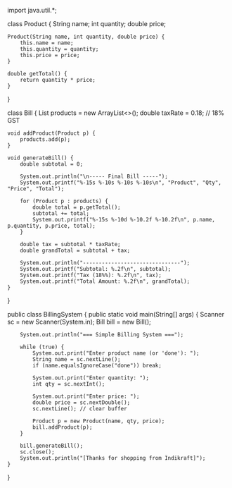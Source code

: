 import java.util.*;

class Product {
    String name;
    int quantity;
    double price;

    Product(String name, int quantity, double price) {
        this.name = name;
        this.quantity = quantity;
        this.price = price;
    }

    double getTotal() {
        return quantity * price;
    }
}

class Bill {
    List<Product> products = new ArrayList<>();
    double taxRate = 0.18; // 18% GST

    void addProduct(Product p) {
        products.add(p);
    }

    void generateBill() {
        double subtotal = 0;

        System.out.println("\n----- Final Bill -----");
        System.out.printf("%-15s %-10s %-10s %-10s\n", "Product", "Qty", "Price", "Total");

        for (Product p : products) {
            double total = p.getTotal();
            subtotal += total;
            System.out.printf("%-15s %-10d %-10.2f %-10.2f\n", p.name, p.quantity, p.price, total);
        }

        double tax = subtotal * taxRate;
        double grandTotal = subtotal + tax;

        System.out.println("-------------------------------");
        System.out.printf("Subtotal: %.2f\n", subtotal);
        System.out.printf("Tax (18%%): %.2f\n", tax);
        System.out.printf("Total Amount: %.2f\n", grandTotal);
    }
}

public class BillingSystem {
    public static void main(String[] args) {
        Scanner sc = new Scanner(System.in);
        Bill bill = new Bill();

        System.out.println("=== Simple Billing System ===");

        while (true) {
            System.out.print("Enter product name (or 'done'): ");
            String name = sc.nextLine();
            if (name.equalsIgnoreCase("done")) break;

            System.out.print("Enter quantity: ");
            int qty = sc.nextInt();

            System.out.print("Enter price: ");
            double price = sc.nextDouble();
            sc.nextLine(); // clear buffer

            Product p = new Product(name, qty, price);
            bill.addProduct(p);
        }

        bill.generateBill();
        sc.close();
        System.out.println("[Thanks for shopping from Indikraft]");
    }
}
